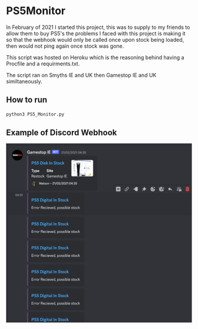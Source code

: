# PS5Monitor

In February of 2021 I started this project, this was to supply to my friends to allow them to buy PS5's the problems I faced with this project is making it so that the webhook would only be called once upon stock being loaded, then would not ping again once stock was gone.

This script was hosted on Heroku which is the reasoning behind having a Procfile and a requirments.txt.

The script ran on Smyths IE and UK then Gamestop IE and UK similtaneously.

## How to run
```bash
python3 PS5_Monitor.py
```

## Example of Discord Webhook
![Here](images/Screenshot%202023-07-02%20at%2018.18.02.png)
